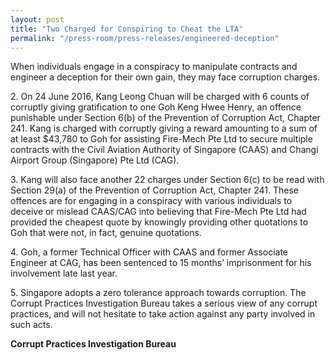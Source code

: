 ```yaml
---
layout: post
title: "Two Charged for Conspiring to Cheat the LTA"
permalink: "/press-room/press-releases/engineered-deception"
---
```

When individuals engage in a conspiracy to manipulate contracts and engineer a deception for their own gain, they may face corruption charges.

2\.        On 24 June 2016, Kang Leong Chuan will be charged with 6 counts of corruptly giving gratification to one Goh Keng Hwee Henry, an offence punishable under Section 6(b) of the Prevention of Corruption Act, Chapter 241. Kang is charged with corruptly giving a reward amounting to a sum of at least $43,780 to Goh for assisting Fire-Mech Pte Ltd to secure multiple contracts with the Civil Aviation Authority of Singapore (CAAS) and Changi Airport Group (Singapore) Pte Ltd (CAG).

3\.        Kang will also face another 22 charges under Section 6(c) to be read with Section 29(a) of the Prevention of Corruption Act, Chapter 241. These offences are for engaging in a conspiracy with various individuals to deceive or mislead CAAS/CAG into believing that Fire-Mech Pte Ltd had provided the cheapest quote by knowingly providing other quotations to Goh that were not, in fact, genuine quotations.

4\.        Goh, a former Technical Officer with CAAS and former Associate Engineer at CAG, has been sentenced to 15 months’ imprisonment for his involvement late last year.

5\.        Singapore adopts a zero tolerance approach towards corruption. The Corrupt Practices Investigation Bureau takes a serious view of any corrupt practices, and will not hesitate to take action against any party involved in such acts.

**Corrupt Practices Investigation Bureau**
